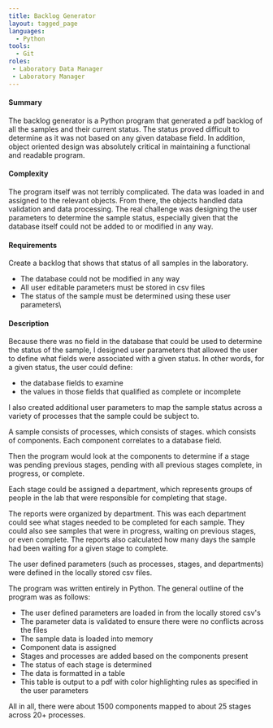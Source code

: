 ```yaml
---
title: Backlog Generator
layout: tagged_page
languages:
  - Python
tools:
  - Git
roles:
 - Laboratory Data Manager
 - Laboratory Manager
---
```


#### Summary
The backlog generator is a Python program that generated a pdf backlog of all the samples 
and their current status. The status proved difficult to determine 
as it was not based on any given database field. In addition, object 
oriented design was absolutely critical in maintaining a functional 
and readable program.


#### Complexity
The program itself was not terribly complicated. The data was loaded in and assigned to 
the relevant objects. From there, the objects handled data validation and data processing.
The real challenge was designing the user parameters to determine the sample status, 
especially given that the database itself could not be added to or modified in any way.


#### Requirements
Create a backlog that shows that status 
of all samples in the laboratory.
- The database could not be modified in any way
- All user editable parameters must be stored in csv files
- The status of the sample must be determined using these user parameters\


#### Description
Because there was no field in the database that could be used to determine the 
status of the sample, I designed user parameters that allowed the user to define 
what fields were associated with a given status. In other words, for a given status, the 
user could define:
- the database fields to examine
- the values in those fields that qualified as complete or incomplete

I also created additional user parameters to map the sample status across a variety of 
processes that the sample could be subject to.

A sample consists of processes, which consists of stages. which consists of components.
Each component correlates to a database field.

Then the program would look at the components to determine if a stage was pending previous 
stages, pending with all previous stages complete, in progress, or complete.

Each stage could be assigned a department, which represents groups of people 
in the lab that were responsible for completing that stage.

The reports were organized by department. This was each department could see 
what stages needed to be completed for each sample. They could also see samples that 
were in progress, waiting on previous stages, or even complete. The reports also 
calculated how many days the sample had been waiting for a given stage to complete.

The user defined parameters (such as processes, stages, and departments) were defined 
in the locally stored csv files.

The program was written entirely in Python. The general outline of the program was as 
follows:
- The user defined parameters are loaded in from the locally stored csv's
- The parameter data is validated to ensure there were no conflicts across the files
- The sample data is loaded into memory
- Component data is assigned
- Stages and processes are added based on the components present
- The status of each stage is determined
- The data is formatted in a table
- This table is output to a pdf with color highlighting rules as specified in the user parameters

All in all, there were about 1500 components mapped to about 25 stages across 20+ processes.

